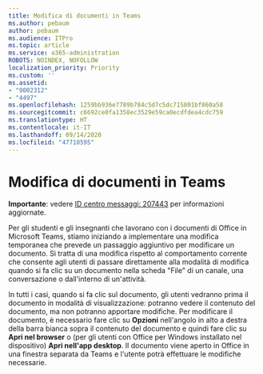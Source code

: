 ```yaml
---
title: Modifica di documenti in Teams
ms.author: pebaum
author: pebaum
ms.audience: ITPro
ms.topic: article
ms.service: o365-administration
ROBOTS: NOINDEX, NOFOLLOW
localization_priority: Priority
ms.custom: ''
ms.assetid:
- "9002312"
- "4497"
ms.openlocfilehash: 1259bb936e7789b784c5d7c5dc715801bf860a58
ms.sourcegitcommit: c6692ce0fa1358ec3529e59ca0ecdfdea4cdc759
ms.translationtype: HT
ms.contentlocale: it-IT
ms.lasthandoff: 09/14/2020
ms.locfileid: "47710595"
---
```

# <a name="editing-documents-in-teams"></a>Modifica di documenti in Teams

**Importante**: vedere [ID centro messaggi: 207443](https://admin.microsoft.com/Adminportal/Home?source=applauncher#MessageCenter?id=MC207443) per informazioni aggiornate. 

Per gli studenti e gli insegnanti che lavorano con i documenti di Office in Microsoft Teams, stiamo iniziando a implementare una modifica temporanea che prevede un passaggio aggiuntivo per modificare un documento. Si tratta di una modifica rispetto al comportamento corrente che consente agli utenti di passare direttamente alla modalità di modifica quando si fa clic su un documento nella scheda "File" di un canale, una conversazione o dall'interno di un'attività.

In tutti i casi, quando si fa clic sul documento, gli utenti vedranno prima il documento in modalità di visualizzazione: potranno vedere il contenuto del documento, ma non potranno apportare modifiche. Per modificare il documento, è necessario fare clic su **Opzioni** nell'angolo in alto a destra della barra bianca sopra il contenuto del documento e quindi fare clic su **Apri nel browser** o (per gli utenti con Office per Windows installato nel dispositivo) **Apri nell'app desktop**. Il documento viene aperto in Office in una finestra separata da Teams e l'utente potrà effettuare le modifiche necessarie.
